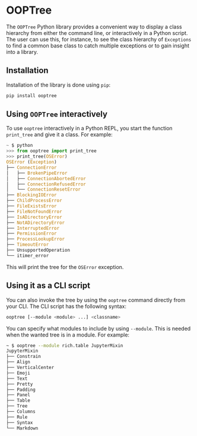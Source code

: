 # OOPTree

The `OOPTree` Python library provides a convenient way to display a class hierarchy from either the command line, or interactively in a Python script. The user can use this, for instance, to see the class hierarchy of `Exceptions` to find a common base class to catch multiple exceptions or to gain insight into a library.

## Installation

Installation of the library is done using `pip`:

```bash
pip install ooptree
```

## Using `OOPTree` interactively

To use `ooptree` interactively in a Python REPL, you start the function `print_tree` and give it a class. For example:

```python
~ $ python
>>> from ooptree import print_tree
>>> print_tree(OSError)
OSError (Exception)
├── ConnectionError
│   ├── BrokenPipeError
│   ├── ConnectionAbortedError
│   ├── ConnectionRefusedError
│   └── ConnectionResetError
├── BlockingIOError
├── ChildProcessError
├── FileExistsError
├── FileNotFoundError
├── IsADirectoryError
├── NotADirectoryError
├── InterruptedError
├── PermissionError
├── ProcessLookupError
├── TimeoutError
├── UnsupportedOperation
└── itimer_error
```

This will print the tree for the `OSError` exception.

## Using it as a CLI script

You can also invoke the tree by using the `ooptree` command directly from your CLI. The CLI script has the following syntax:

```bash
ooptree [--module <module> ...] <classname>
```

You can specify what modules to include by using `--module`. This is needed when the wanted tree is in a module. For example:

```bash
~ $ ooptree --module rich.table JupyterMixin
JupyterMixin
├── Constrain
├── Align
├── VerticalCenter
├── Emoji
├── Text
├── Pretty
├── Padding
├── Panel
├── Table
├── Tree
├── Columns
├── Rule
├── Syntax
└── Markdown
```
